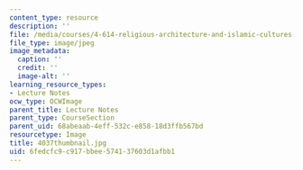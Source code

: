 ```yaml
---
content_type: resource
description: ''
file: /media/courses/4-614-religious-architecture-and-islamic-cultures-fall-2002/6fedcfc9c917bbee574137603d1afbb1_4037thumbnail.jpg
file_type: image/jpeg
image_metadata:
  caption: ''
  credit: ''
  image-alt: ''
learning_resource_types:
- Lecture Notes
ocw_type: OCWImage
parent_title: Lecture Notes
parent_type: CourseSection
parent_uid: 68abeaab-4eff-532c-e858-18d3ffb567bd
resourcetype: Image
title: 4037thumbnail.jpg
uid: 6fedcfc9-c917-bbee-5741-37603d1afbb1
---
```


